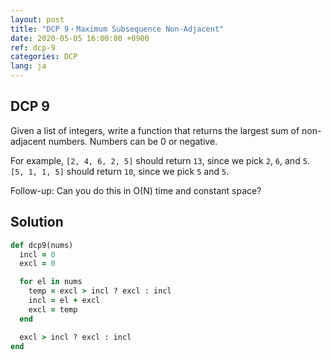 ```yaml
---
layout: post
title: "DCP 9・Maximum Subsequence Non-Adjacent"
date: 2020-05-05 16:00:00 +0900
ref: dcp-9
categories: DCP
lang: ja
---
```


## **DCP 9**

Given a list of integers, write a function that returns the largest sum of non-adjacent numbers. Numbers can be 0 or negative.

For example, `[2, 4, 6, 2, 5]` should return `13`, since we pick `2`, `6`, and `5`. `[5, 1, 1, 5]` should return `10`, since we pick `5` and `5`.

Follow-up: Can you do this in O(N) time and constant space?

<div class="divider"></div>

## **Solution**

```rb
def dcp9(nums)
  incl = 0
  excl = 0

  for el in nums
    temp = excl > incl ? excl : incl
    incl = el + excl
    excl = temp
  end

  excl > incl ? excl : incl
end
```
